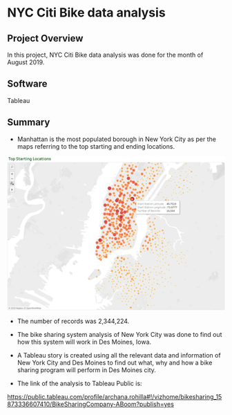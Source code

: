 # NYC Citi Bike data analysis

## Project Overview
In this project, NYC Citi Bike data analysis was done for the month of August 2019.

## Software

Tableau

## Summary 

- Manhattan is the most populated borough in New York City as per the maps referring to the top starting and ending locations.

![alt text](images/top_starting.png)

- The number of records was 2,344,224.

- The bike sharing system analysis of New York City was done to find out how this system will work in Des Moines, Iowa.

- A Tableau story is created using all the relevant data and information of New York City and Des Moines to find out what, why and how a bike sharing program will perform in Des  Moines city.

- The link of the analysis to Tableau Public is: 

https://public.tableau.com/profile/archana.rohilla#!/vizhome/bikesharing_15873336607410/BikeSharingCompany-ABoom?publish=yes